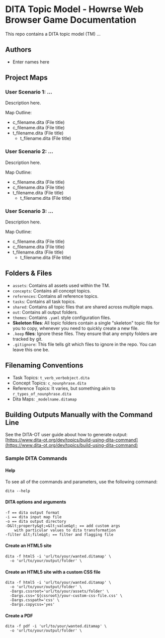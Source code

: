 # DITA Topic Model - Howrse Web Browser Game Documentation

This repo contains a DITA topic model (TM) ...

## Authors

- Enter names here

## Project Maps

### User Scenario 1: ...

Description here.

Map Outline:
- c_filename.dita (File title)
- c_filename.dita (File title)
- t_filename.dita (File title)
  - t_filename.dita (File title)

### User Scenario 2: ...

Description here.

Map Outline:
- c_filename.dita (File title)
- c_filename.dita (File title)
- t_filename.dita (File title)
  - t_filename.dita (File title)

### User Scenario 3: ...

Description here.

Map Outline:
- c_filename.dita (File title)
- c_filename.dita (File title)
- t_filename.dita (File title)
  - t_filename.dita (File title)

## Folders &amp; Files

- `assets`: Contains all assets used within the TM.
- `concepts`: Contains all concept topics.
- `references`: Contains all reference topics.
- `tasks`: Contains all task topics.
- `shared`: Contains all topic files that are shared across multiple maps.
- `out`: Contains all output folders.
- `themes`: Contains `.yaml` style configuration files.
- **Skeleton files**: All topic folders contain a single "skeleton" topic file for you to copy, whenever you need to quickly create a new file.
- `.keep` **files**: Ignore these files. They ensure that any empty folders are tracked by git. 
- `.gitignore`: This file tells git which files to ignore in the repo. You can leave this one be.

## Filenaming Conventions

- Task Topics: `t_verb_verbobject.dita`
- Concept Topics: `c_nounphrase.dita`
- Reference Topics: It varies, but something akin to `r_types_of_nounphrase.dita`
- Dita Maps: `_modelname.ditamap`

## Building Outputs Manually with the Command Line

See the DITA-OT user guide about how to generate output: [https://www.dita-ot.org/dev/topics/build-using-dita-command](https://www.dita-ot.org/dev/topics/build-using-dita-command)

### Sample DITA Commands

#### Help

To see all of the commands and parameters, use the following command:

```
dita --help
```

#### DITA options and arguments

```
-f == dita output format
-i == dita input map file
-o == dita output directory
-D&lt;property&gt;=&lt;value&gt; == add custom args
    with particular values to dita transformation
-filter &lt;file&gt; == filter and flagging file
```

#### Create an HTML5 site

```
dita -f html5 -i 'url/to/your/wanted.ditamap' \
  -o 'url/to/your/output/folder' \
```

#### Create an HTML5 site with a custom CSS file

```
dita -f html5 -i 'url/to/your/wanted.ditamap' \
  -o 'url/to/your/output/folder' \
  -Dargs.cssroot='url/to/your/assets/folder' \
  -Dargs.css='${cssroot}/your-custom-css-file.css' \
  -Dargs.csspath='css' \
  -Dargs.copycss='yes'
```

#### Create a PDF

```
dita -f pdf -i 'url/to/your/wanted.ditamap' \
  -o 'url/to/your/output/folder' \
```
